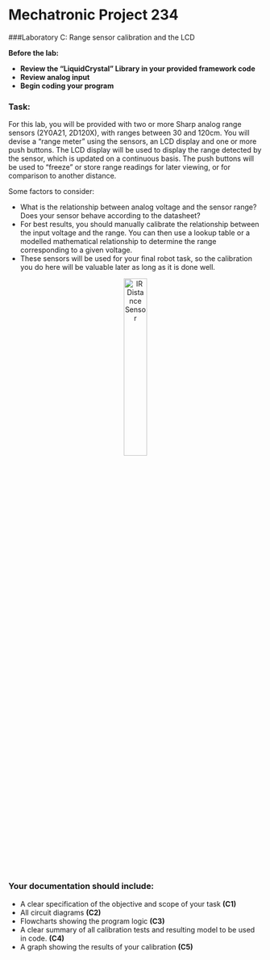 # Mechatronic Project 234

###Laboratory C:  Range sensor calibration and the LCD

**Before the lab:**
- **Review the “LiquidCrystal” Library in your provided framework code**
- **Review analog input**
- **Begin coding your program**

### Task:
For this lab, you will be provided with two or more Sharp analog range sensors (2Y0A21, 2D120X), with ranges between 30 and 120cm.  You will devise a “range meter” using the sensors, an LCD display and one or more push buttons.  The LCD display will be used to display the range detected by the sensor, which is updated on a continuous basis.  The push buttons will be used to “freeze” or store range readings for later viewing, or for comparison to another distance.

Some factors to consider:
- What is the relationship between analog voltage and the sensor range?  Does your sensor behave according to the datasheet?
- For best results, you should manually calibrate the relationship between the input voltage and the range.  You can then use a lookup table or a modelled mathematical relationship to determine the range corresponding to a given voltage.
- These sensors will be used for your final robot task, so the calibration you do here will be valuable later as long as it is done well.

<p align="center"> <img src="https://cdn.sparkfun.com//assets/parts/1/8/4/00242-1.jpg" alt="IR Distance Sensor" width="30%"> </p>

### Your documentation should include:
- A clear specification of the objective and scope of your task **(C1)**
- All circuit diagrams **(C2)**
- Flowcharts showing the program logic **(C3)**
- A clear summary of all calibration tests and resulting model to be used in code. **(C4)**
- A graph showing the results of your calibration **(C5)**
